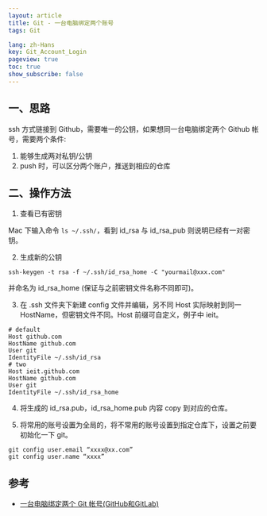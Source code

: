 ```yaml
---
layout: article
title: Git - 一台电脑绑定两个账号
tags: Git

lang: zh-Hans
key: Git_Account_Login
pageview: true
toc: true
show_subscribe: false
---
```


## 一、思路

ssh 方式链接到 Github，需要唯一的公钥，如果想同一台电脑绑定两个 Github 帐号，需要两个条件:

1. 能够生成两对私钥/公钥
2. push 时，可以区分两个账户，推送到相应的仓库

## 二、操作方法

1. 查看已有密钥

Mac 下输入命令 `ls ~/.ssh/`，看到 id_rsa 与 id_rsa_pub 则说明已经有一对密钥。

2. 生成新的公钥

```
ssh-keygen -t rsa -f ~/.ssh/id_rsa_home -C "yourmail@xxx.com"
```

并命名为 id_rsa_home (保证与之前密钥文件名称不同即可)。

3. 在 .ssh 文件夹下新建 config 文件并编辑，另不同 Host 实际映射到同一 HostName，但密钥文件不同。Host 前缀可自定义，例子中 ieit。

```
# default                                                                       
Host github.com
HostName github.com
User git
IdentityFile ~/.ssh/id_rsa
# two                                                                           
Host ieit.github.com
HostName github.com
User git
IdentityFile ~/.ssh/id_rsa_home
```

4. 将生成的 id_rsa.pub，id_rsa_home.pub 内容 copy 到对应的仓库。

5. 将常用的账号设置为全局的，将不常用的账号设置到指定仓库下，设置之前要初始化一下 git。

```
git config user.email “xxxx@xx.com”
git config user.name “xxxx”
```

## 参考

- [一台电脑绑定两个 Git 帐号(GitHub和GitLab)](https://blog.csdn.net/jifaliwo123/article/details/79126785)
